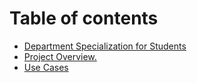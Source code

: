 # Table of contents

* [Department Specialization for Students](README.md)
* [Project Overview.](project-overview..md)
* [Use Cases](use-cases.md)
